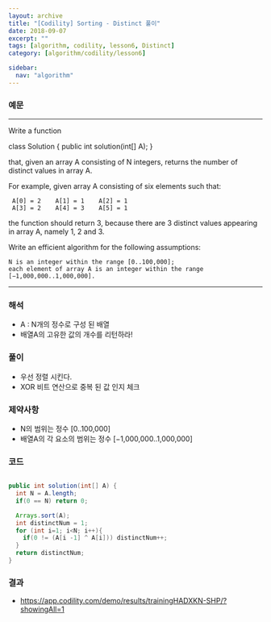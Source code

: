 ```yaml
---
layout: archive
title: "[Codility] Sorting - Distinct 풀이"
date: 2018-09-07
excerpt: ""
tags: [algorithm, codility, lesson6, Distinct]
category: [algorithm/codility/lesson6]

sidebar:
  nav: "algorithm"
---
```


### 예문 
* * *
Write a function

class Solution { public int solution(int[] A); }

that, given an array A consisting of N integers, returns the number of distinct values in array A.

For example, given array A consisting of six elements such that:
```
 A[0] = 2    A[1] = 1    A[2] = 1
 A[3] = 2    A[4] = 3    A[5] = 1
```
the function should return 3, because there are 3 distinct values appearing in array A, namely 1, 2 and 3.

Write an efficient algorithm for the following assumptions:
```
N is an integer within the range [0..100,000];
each element of array A is an integer within the range [−1,000,000..1,000,000].
```
* * *

### 해석
* A : N개의 정수로 구성 된 배열
* 배열A의 고유한 값의 개수를 리턴하라!
 
### 풀이
* 우선 정렬 시킨다.
* XOR 비트 연산으로 중복 된 값 인지 체크


### 제약사항
* N의 범위는 정수 [0..100,000]
* 배열A의 각 요소의 범위는 정수 [−1,000,000..1,000,000]

### 코드
``` java

public int solution(int[] A) {
  int N = A.length;
  if(0 == N) return 0;

  Arrays.sort(A);
  int distinctNum = 1;
  for (int i=1; i<N; i++){
    if(0 != (A[i -1] ^ A[i])) distinctNum++;
  }
  return distinctNum;
}
```

### 결과
* https://app.codility.com/demo/results/trainingHADXKN-SHP/?showingAll=1
